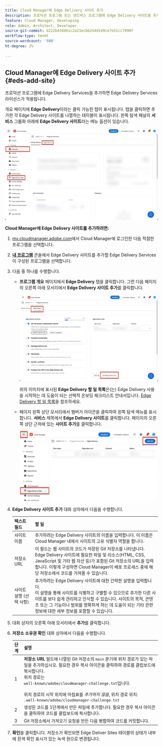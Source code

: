 ```yaml
---
title: Cloud Manager에 Edge Delivery 사이트 추가
description: 프로덕션 프로그램 또는 샌드박스 프로그램에 Edge Delivery 사이트를 추가하는 방법을 알아봅니다.
feature: Cloud Manager, Developing
role: Admin, Architect, Developer
source-git-commit: b222b4384b1c2a21ecbb244d149ce7e51cc7990f
workflow-type: tm+mt
source-wordcount: '589'
ht-degree: 2%

---
```



## Cloud Manager에 Edge Delivery 사이트 추가 {#eds-add-site}

프로덕션 프로그램에 Edge Delivery Services을 추가하면 Edge Delivery Services 라이선스가 적용됩니다.

개요 페이지에 **Edge Delivery**&#x200B;이라는 클릭 가능한 탭이 표시됩니다. 탭을 클릭하면 추가한 각 Edge Delivery 사이트를 나열하는 테이블이 표시됩니다. 왼쪽 탐색 패널의 **서비스** 그룹화 아래에 **Edge Delivery 사이트**&#x200B;라는 메뉴 옵션이 있습니다.

![왼쪽 탐색 패널 및 Edge Delivery 게재 탭 오른쪽에 있는 Edge Delivery 탭에 Publish 사이트를 표시하는 개요 페이지](/help/implementing/cloud-manager/assets/cm-overview-eds.png)

**Cloud Manager에 Edge Delivery 사이트를 추가하려면:**

1. [my.cloudmanager.adobe.com](https://my.cloudmanager.adobe.com/)에서 Cloud Manager에 로그인한 다음 적절한 프로그램을 선택합니다.
1. **[내 프로그램](/help/implementing/cloud-manager/navigation.md#my-programs)** 콘솔에서 Edge Delivery 사이트를 추가할 Edge Delivery Services이 구성된 프로그램을 선택합니다.
1. 다음 중 하나를 수행합니다.
   * **프로그램 개요** 페이지에서 **Edge Delivery** 탭을 클릭합니다. 그런 다음 페이지의 오른쪽 아래 모서리에서 **Edge Delivery 사이트 추가**&#x200B;를 클릭합니다.

     ![Edge Delivery 탭에서 Edge Delivery 사이트 추가](/help/implementing/cloud-manager/assets/cm-eds-add1.png)

     위의 이미지에 표시된 **Edge Delivery 할 일 목록**&#x200B;은(는) Edge Delivery 사용을 시작하는 데 도움이 되는 선택적 온보딩 체크리스트 안내서입니다. [Edge Delivery 할 일 목록](#ed-todo-list)을 참조하세요.

   * 페이지 왼쪽 상단 모서리에서 햄버거 아이콘을 클릭하여 왼쪽 탐색 메뉴를 표시합니다. **서비스** 제목에서 **Edge Delivery 사이트**&#x200B;를 클릭합니다. 페이지의 오른쪽 상단 근처에 있는 **사이트 추가**&#x200B;를 클릭합니다.

     ![Edge Delivery Sites 단추에서 Edge Delivery 사이트 추가](/help/implementing/cloud-manager/assets/cm-eds-add2.png)

1. **Edge Delivery 사이트 추가** 대화 상자에서 다음을 수행합니다.

   | 텍스트 필드 | 할 일 |
   | --- | --- |
   | 사이트 이름 | 추가하려는 Edge Delivery 사이트의 이름을 입력합니다. 이 이름은 Cloud Manager 내에서 사이트의 고유 식별자 역할을 합니다. |
   | 저장소 URL | 이 필드는 웹 사이트의 코드가 저장된 Git 저장소를 나타냅니다.<br>Edge Delivery 사이트에 필요한 파일 및 리소스(HTML, CSS, JavaScript 및 기타 웹 자산 등)가 포함된 Git 저장소의 URL을 입력합니다. 이렇게 구성하면 Cloud Manager이 배포 프로세스 중에 해당 저장소에서 코드를 가져올 수 있습니다. |
   | 사이트 설명 (선택 사항) | 추가하려는 Edge Delivery 사이트에 대한 간략한 설명을 입력합니다.<br>이 설명을 통해 사이트를 식별하고 구별할 수 있으므로 추가한 다른 사이트를 보다 쉽게 관리하고 인식할 수 있습니다. 사이트의 목적, 콘텐츠 또는 그 기능이나 범위를 명확하게 하는 데 도움이 되는 기타 관련 정보에 대한 세부 정보를 포함할 수 있습니다. |

1. 대화 상자의 오른쪽 아래 모서리에서 **추가**&#x200B;를 클릭합니다.

1. **저장소 소유권 확인** 대화 상자에서 다음을 수행합니다.

   | 단계 | 설명 |
   | --- | --- |
   | 1 | **저장소 URL** 필드에 나열된 Git 저장소의 `main` 분기에 위치 경로가 있는 파일을 추가하십시오. 필요한 경우 복사 아이콘을 클릭하여 경로를 클립보드에 복사합니다.<br> 위치 경로는 <br>`well-known/adobe/cloudmanager-challenge.txt`입니다.<br><br>위치 경로의 시작 위치에 마침표를 *추가하지 않음*, 위치 경로 위치:<br>`.well-known/adobe/cloudmanager-challenge.txt` |
   | 2 | 생성된 코드를 1단계에서 만든 파일에 추가합니다. 필요한 경우 복사 아이콘을 클릭하여 코드를 클립보드에 복사합니다. |
   | 3 | Git 저장소에서 가져오기 요청을 만든 다음 병합하여 코드를 커밋합니다. |

1. **확인**&#x200B;을 클릭합니다. 저장소가 확인되면 Edge Deliver Sites 테이블의 상태가 내부에 흰색 확인 표시가 있는 녹색 원으로 변경됩니다.
